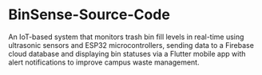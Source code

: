 # BinSense-Source-Code
An IoT-based system that monitors trash bin fill levels in real-time using ultrasonic sensors and ESP32 microcontrollers, sending data to a Firebase cloud database and displaying bin statuses via a Flutter mobile app with alert notifications to improve campus waste management.
